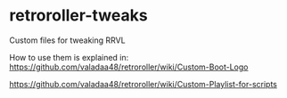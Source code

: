 # retroroller-tweaks
Custom files for tweaking RRVL

How to use them is explained in: <br>
https://github.com/valadaa48/retroroller/wiki/Custom-Boot-Logo

https://github.com/valadaa48/retroroller/wiki/Custom-Playlist-for-scripts
